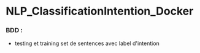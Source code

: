# NLP_ClassificationIntention_Docker

### BDD :
- testing et training set de sentences avec label d'intention
